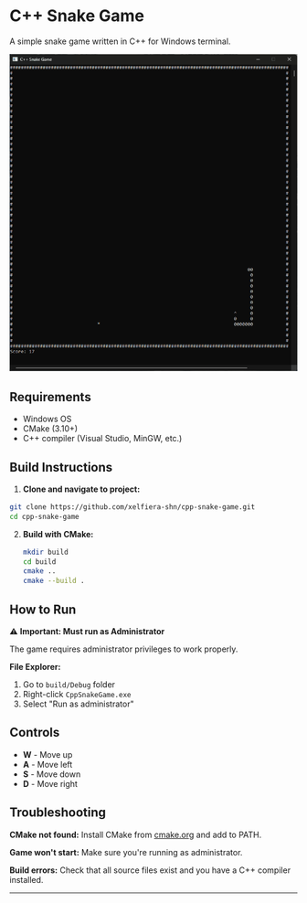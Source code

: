 # C++ Snake Game

A simple snake game written in C++ for Windows terminal.

![Gameplay](gameplay.gif)

## Requirements

- Windows OS
- CMake (3.10+)
- C++ compiler (Visual Studio, MinGW, etc.)

## Build Instructions

1. **Clone and navigate to project:**
```bash
git clone https://github.com/xelfiera-shn/cpp-snake-game.git
cd cpp-snake-game
```

2. **Build with CMake:**
   ```bash
   mkdir build
   cd build
   cmake ..
   cmake --build .
   ```

## How to Run

⚠️ **Important: Must run as Administrator**

The game requires administrator privileges to work properly.

**File Explorer:**
1. Go to `build/Debug` folder
2. Right-click `CppSnakeGame.exe`
3. Select "Run as administrator"

## Controls

- **W** - Move up
- **A** - Move left
- **S** - Move down
- **D** - Move right

## Troubleshooting

**CMake not found:** Install CMake from [cmake.org](https://cmake.org/download/) and add to PATH.

**Game won't start:** Make sure you're running as administrator.

**Build errors:** Check that all source files exist and you have a C++ compiler installed.

---
